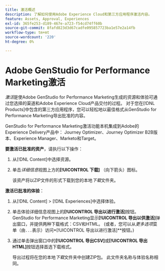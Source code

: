 ```yaml
---
title: 激活概述
description: 了解如何使用Adobe Experience Cloud和第三方应用程序激活内容。
feature: Assets, Approval, Experiences
exl-id: 365fe253-d189-467e-a723-f54cd74ff60b
source-git-commit: 8fafd823d3d67cadfe095857723ba1e57e2a14fb
workflow-type: tm+mt
source-wordcount: '220'
ht-degree: 0%

---
```


# Adobe GenStudio for Performance Marketing激活

_激活_&#x200B;是使Adobe GenStudio for Performance Marketing生成的资源和体验可通过您选择的渠道和Adobe Experience Cloud产品交付的过程。 对于您在[!DNL Products]中包含的第三方应用程序，您可以轻松地以最佳格式从GenStudio for Performance Marketing导出批准的内容。

GenStudio for Performance Marketing激活功能本机集成到Adobe的Experience Delivery产品中： Journey Optimizer、Journey Optimizer B2B版本、Experience Manager、Marketo和Target。

**要激活已批准的资产**，请执行以下操作：

1. 从[!DNL Content]中选择资源。

1. 单击&#x200B;_详细信息_&#x200B;视图上方的&#x200B;**[!UICONTROL 下载]** （向下箭头）图标。

   该资产将以ZIP文件的形式下载到您的本地&#x200B;_下载_&#x200B;文件夹。

**激活已批准的体验**：

1. 从[!DNL Content] > [!DNL Experiences]中选择体验。

1. 单击体验详细信息视图上的&#x200B;**[!UICONTROL 导出以进行激活]**&#x200B;按钮。 GenStudio for Performance Marketing显示&#x200B;**[!UICONTROL 导出以供激活]**&#x200B;弹出窗口，并提供两种下载格式：CSV和HTML。 (或者，您可以从&#x200B;_更多选项_&#x200B;菜单（由`...`表示）访问&#x200B;*[!UICONTROL 导出以进行激活]**按钮。)

1. 通过单击弹出窗口中的&#x200B;**[!UICONTROL 导出CSV]**&#x200B;或&#x200B;**[!UICONTROL 导出HTML]**&#x200B;按钮选择首选下载格式。

   导出过程将在您的本地&#x200B;_下载_&#x200B;文件夹中创建ZIP包。 此文件夹名称与体验名称相同。
